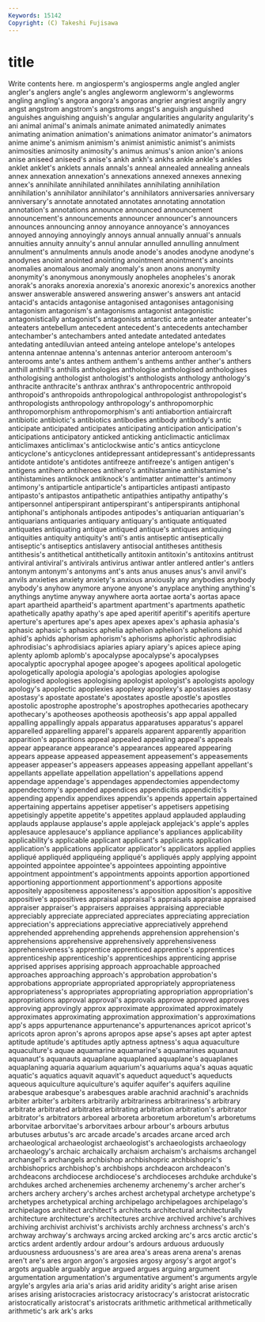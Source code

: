 ```yaml
---
Keywords: 15142 
Copyright: (C) Takeshi Fujisawa
---
```


# title

Write contents here.
m angiosperm's angiosperms
angle angled angler angler's anglers angle's angles angleworm angleworm's angleworms
angling angling's angora angora's angoras angrier angriest angrily angry angst
angstrom angstrom's angstroms angst's anguish anguished anguishes anguishing anguish's angular
angularities angularity angularity's ani animal animal's animals animate animated animatedly
animates animating animation animation's animations animator animator's animators anime anime's
animism animism's animist animistic animist's animists animosities animosity animosity's animus
animus's anion anion's anions anise aniseed aniseed's anise's ankh ankh's
ankhs ankle ankle's ankles anklet anklet's anklets annals annals's anneal
annealed annealing anneals annex annexation annexation's annexations annexed annexes annexing
annex's annihilate annihilated annihilates annihilating annihilation annihilation's annihilator annihilator's annihilators
anniversaries anniversary anniversary's annotate annotated annotates annotating annotation annotation's annotations
announce announced announcement announcement's announcements announcer announcer's announcers announces announcing
annoy annoyance annoyance's annoyances annoyed annoying annoyingly annoys annual annually
annual's annuals annuities annuity annuity's annul annular annulled annulling annulment
annulment's annulments annuls anode anode's anodes anodyne anodyne's anodynes anoint
anointed anointing anointment anointment's anoints anomalies anomalous anomaly anomaly's anon
anons anonymity anonymity's anonymous anonymously anopheles anopheles's anorak anorak's anoraks
anorexia anorexia's anorexic anorexic's anorexics another answer answerable answered answering
answer's answers ant antacid antacid's antacids antagonise antagonised antagonises antagonising
antagonism antagonism's antagonisms antagonist antagonistic antagonistically antagonist's antagonists antarctic ante
anteater anteater's anteaters antebellum antecedent antecedent's antecedents antechamber antechamber's antechambers
anted antedate antedated antedates antedating antediluvian anteed anteing antelope antelope's
antelopes antenna antennae antenna's antennas anterior anteroom anteroom's anterooms ante's
antes anthem anthem's anthems anther anther's anthers anthill anthill's anthills
anthologies anthologise anthologised anthologises anthologising anthologist anthologist's anthologists anthology anthology's
anthracite anthracite's anthrax anthrax's anthropocentric anthropoid anthropoid's anthropoids anthropological anthropologist
anthropologist's anthropologists anthropology anthropology's anthropomorphic anthropomorphism anthropomorphism's anti antiabortion antiaircraft
antibiotic antibiotic's antibiotics antibodies antibody antibody's antic anticipate anticipated anticipates
anticipating anticipation anticipation's anticipations anticipatory anticked anticking anticlimactic anticlimax anticlimaxes
anticlimax's anticlockwise antic's antics anticyclone anticyclone's anticyclones antidepressant antidepressant's antidepressants
antidote antidote's antidotes antifreeze antifreeze's antigen antigen's antigens antihero antiheroes
antihero's antihistamine antihistamine's antihistamines antiknock antiknock's antimatter antimatter's antimony antimony's
antiparticle antiparticle's antiparticles antipasti antipasto antipasto's antipastos antipathetic antipathies antipathy
antipathy's antipersonnel antiperspirant antiperspirant's antiperspirants antiphonal antiphonal's antiphonals antipodes antipodes's
antiquarian antiquarian's antiquarians antiquaries antiquary antiquary's antiquate antiquated antiquates antiquating
antique antiqued antique's antiques antiquing antiquities antiquity antiquity's anti's antis
antiseptic antiseptically antiseptic's antiseptics antislavery antisocial antitheses antithesis antithesis's antithetical
antithetically antitoxin antitoxin's antitoxins antitrust antiviral antiviral's antivirals antivirus antiwar
antler antlered antler's antlers antonym antonym's antonyms ant's ants anus
anuses anus's anvil anvil's anvils anxieties anxiety anxiety's anxious anxiously
any anybodies anybody anybody's anyhow anymore anyone anyone's anyplace anything
anything's anythings anytime anyway anywhere aorta aortae aorta's aortas apace
apart apartheid apartheid's apartment apartment's apartments apathetic apathetically apathy apathy's
ape aped aperitif aperitif's aperitifs aperture aperture's apertures ape's apes
apex apexes apex's aphasia aphasia's aphasic aphasic's aphasics aphelia aphelion
aphelion's aphelions aphid aphid's aphids aphorism aphorism's aphorisms aphoristic aphrodisiac
aphrodisiac's aphrodisiacs apiaries apiary apiary's apices apiece aping aplenty aplomb
aplomb's apocalypse apocalypse's apocalypses apocalyptic apocryphal apogee apogee's apogees apolitical
apologetic apologetically apologia apologia's apologias apologies apologise apologised apologises apologising
apologist apologist's apologists apology apology's apoplectic apoplexies apoplexy apoplexy's apostasies
apostasy apostasy's apostate apostate's apostates apostle apostle's apostles apostolic apostrophe
apostrophe's apostrophes apothecaries apothecary apothecary's apotheoses apotheosis apotheosis's app appal
appalled appalling appallingly appals apparatus apparatuses apparatus's apparel apparelled apparelling
apparel's apparels apparent apparently apparition apparition's apparitions appeal appealed appealing
appeal's appeals appear appearance appearance's appearances appeared appearing appears appease
appeased appeasement appeasement's appeasements appeaser appeaser's appeasers appeases appeasing appellant
appellant's appellants appellate appellation appellation's appellations append appendage appendage's appendages
appendectomies appendectomy appendectomy's appended appendices appendicitis appendicitis's appending appendix appendixes
appendix's appends appertain appertained appertaining appertains appetiser appetiser's appetisers appetising
appetisingly appetite appetite's appetites applaud applauded applauding applauds applause applause's
apple applejack applejack's apple's apples applesauce applesauce's appliance appliance's appliances
applicability applicability's applicable applicant applicant's applicants application application's applications applicator
applicator's applicators applied applies appliqué appliquéd appliquéing appliqué's appliqués apply
applying appoint appointed appointee appointee's appointees appointing appointive appointment appointment's
appointments appoints apportion apportioned apportioning apportionment apportionment's apportions apposite appositely
appositeness appositeness's apposition apposition's appositive appositive's appositives appraisal appraisal's appraisals
appraise appraised appraiser appraiser's appraisers appraises appraising appreciable appreciably appreciate
appreciated appreciates appreciating appreciation appreciation's appreciations appreciative appreciatively apprehend apprehended
apprehending apprehends apprehension apprehension's apprehensions apprehensive apprehensively apprehensiveness apprehensiveness's apprentice
apprenticed apprentice's apprentices apprenticeship apprenticeship's apprenticeships apprenticing apprise apprised apprises
apprising approach approachable approached approaches approaching approach's approbation approbation's approbations
appropriate appropriated appropriately appropriateness appropriateness's appropriates appropriating appropriation appropriation's appropriations
approval approval's approvals approve approved approves approving approvingly approx approximate
approximated approximately approximates approximating approximation approximation's approximations app's apps appurtenance
appurtenance's appurtenances apricot apricot's apricots apron apron's aprons apropos apse
apse's apses apt apter aptest aptitude aptitude's aptitudes aptly aptness
aptness's aqua aquaculture aquaculture's aquae aquamarine aquamarine's aquamarines aquanaut aquanaut's
aquanauts aquaplane aquaplaned aquaplane's aquaplanes aquaplaning aquaria aquarium aquarium's aquariums
aqua's aquas aquatic aquatic's aquatics aquavit aquavit's aqueduct aqueduct's aqueducts
aqueous aquiculture aquiculture's aquifer aquifer's aquifers aquiline arabesque arabesque's arabesques
arable arachnid arachnid's arachnids arbiter arbiter's arbiters arbitrarily arbitrariness arbitrariness's
arbitrary arbitrate arbitrated arbitrates arbitrating arbitration arbitration's arbitrator arbitrator's arbitrators
arboreal arboreta arboretum arboretum's arboretums arborvitae arborvitae's arborvitaes arbour arbour's
arbours arbutus arbutuses arbutus's arc arcade arcade's arcades arcane arced
arch archaeological archaeologist archaeologist's archaeologists archaeology archaeology's archaic archaically archaism
archaism's archaisms archangel archangel's archangels archbishop archbishopric archbishopric's archbishoprics archbishop's
archbishops archdeacon archdeacon's archdeacons archdiocese archdiocese's archdioceses archduke archduke's archdukes
arched archenemies archenemy archenemy's archer archer's archers archery archery's arches
archest archetypal archetype archetype's archetypes archetypical arching archipelago archipelagoes archipelago's
archipelagos architect architect's architects architectural architecturally architecture architecture's architectures archive
archived archive's archives archiving archivist archivist's archivists archly archness archness's
arch's archway archway's archways arcing arcked arcking arc's arcs arctic
arctic's arctics ardent ardently ardour ardour's ardours arduous arduously arduousness
arduousness's are area area's areas arena arena's arenas aren't are's
ares argon argon's argosies argosy argosy's argot argot's argots arguable
arguably argue argued argues arguing argument argumentation argumentation's argumentative argument's
arguments argyle argyle's argyles aria aria's arias arid aridity aridity's
aright arise arisen arises arising aristocracies aristocracy aristocracy's aristocrat aristocratic
aristocratically aristocrat's aristocrats arithmetic arithmetical arithmetically arithmetic's ark ark's arks
